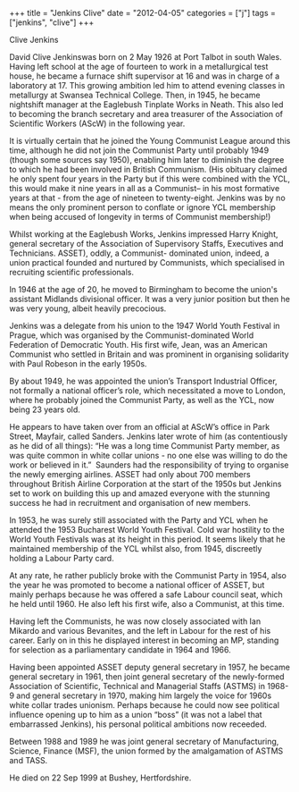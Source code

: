 +++
title = "Jenkins Clive"
date = "2012-04-05"
categories = ["j"]
tags = ["jenkins", "clive"]
+++

Clive Jenkins

David Clive Jenkinswas born on 2 May 1926 at Port Talbot in south Wales. Having left school at the age of fourteen to work in a metallurgical test house, he became a furnace shift supervisor at 16 and was in charge of a laboratory at 17. This growing ambition led him to attend evening classes in metallurgy at Swansea Technical College. Then, in 1945, he became nightshift manager at the Eaglebush Tinplate Works in Neath. This also led to becoming the branch secretary and area treasurer of the Association of Scientific Workers (AScW) in the following year. 

It is virtually certain that he joined the Young Communist League around this time, although he did not join the Communist Party until probably 1949 (though some sources say 1950), enabling him later to diminish the degree to which he had been involved in British Communism. (His obituary claimed he only spent four years in the Party but if this were combined with the YCL, this would make it nine years in all as a Communist– in his most formative years at that - from the age of nineteen to twenty-eight. Jenkins was by no means the only prominent person to conflate or ignore YCL membership when being accused of longevity in terms of Communist membership!)

Whilst working at the Eaglebush Works, Jenkins impressed Harry Knight, general secretary of the Association of Supervisory Staffs, Executives and Technicians. ASSET), oddly, a Communist- dominated union, indeed, a union practical founded and nurtured by Communists, which specialised in recruiting scientific professionals.

In 1946 at the age of 20, he moved to Birmingham to become the union's assistant Midlands divisional officer. It was a very junior position but then he was very young, albeit heavily precocious.

Jenkins was a delegate from his union to the 1947 World Youth Festival in Prague, which was organised by the Communist-dominated World Federation of Democratic Youth. His first wife, Jean, was an American Communist who settled in Britain and was prominent in organising solidarity with Paul Robeson in the early 1950s.

By about 1949, he was appointed the union’s Transport Industrial Officer, not formally a national officer’s role, which necessitated a move to London, where he probably joined the Communist Party, as well as the YCL, now being 23 years old.

He appears to have taken over from an official at AScW’s office in Park Street, Mayfair, called Sanders. Jenkins later wrote of him (as contentiously as he did of all things): “He was a long time Communist Party member, as was quite common in white collar unions - no one else was willing to do the work or believed in it.”  Saunders had the responsibility of trying to organise the newly emerging airlines. ASSET had only about 700 members throughout British Airline Corporation at the start of the 1950s but Jenkins set to work on building this up and amazed everyone with the stunning success he had in recruitment and organisation of new members.

In 1953, he was surely still associated with the Party and YCL when he attended the 1953 Bucharest World Youth Festival. Cold war hostility to the World Youth Festivals was at its height in this period. It seems likely that he maintained membership of the YCL whilst also, from 1945, discreetly holding a Labour Party card.

At any rate, he rather publicly broke with the Communist Party in 1954, also the year he was promoted to become a national officer of ASSET, but mainly perhaps because he was offered a safe Labour council seat, which he held until 1960. He also left his first wife, also a Communist, at this time.

Having left the Communists, he was now closely associated with Ian Mikardo and various Bevanites, and the left in Labour for the rest of his career. Early on in this he displayed interest in becoming an MP, standing for selection as a parliamentary candidate in 1964 and 1966. 

Having been appointed ASSET deputy general secretary in 1957, he became general secretary in 1961, then joint general secretary of the newly-formed Association of Scientific, Technical and Managerial Staffs (ASTMS) in 1968-9 and general secretary in 1970, making him largely the voice for 1960s white collar trades unionism. Perhaps because he could now see political influence opening up to him as a union “boss” (it was not a label that embarrassed Jenkins), his personal political ambitions now receeded.

Between 1988 and 1989 he was joint general secretary of Manufacturing, Science, Finance (MSF), the union formed by the amalgamation of ASTMS and TASS.

He died on 22 Sep 1999 at Bushey, Hertfordshire.
